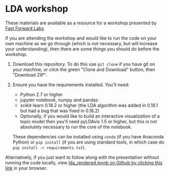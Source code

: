 # LDA workshop

These materials are available as a resource for a workshop presented by [Fast
Forward Labs](http://www.fastforwardlabs.com/).

If you are attending the workshop and would like to run the code on your own
machine as we go through (which is not necessary, but will increase your
understanding), then there are some things you should do before the workshop.

 1. Download this repository. To do this use `git clone` if you have git on
    your machine, or click the green "Clone and Download" button, then
    "Download ZIP".

 2. Ensure you have the requirements installed. You'll need:
  
     - Python 2.7 or higher
     - jupyter notebook, numpy and pandas
     - scikit-learn 0.18.2 or higher (the LDA algorithm was added in 0.18.1 but
       had a bug that was fixed in 0.18.2)
     - Optionally, if you would like to build an interactive visualization of a
       topic model then you'll need pyLDAvis 1.5 or higher, but this is not
       absolutely necessary to run the core of the notebook.

    These dependencies can be installed using `conda` (if you have Anaconda
    Python) or `pip install` (if you are using standard tools, in which case do
    `pip install -r requirements.txt`).

Alternatively, if you just want to follow along with the presentation without
running the code locally, view [lda_rendered.ipynb on Github by clicking this
link](lda_rendered.ipynb) in your browser.
